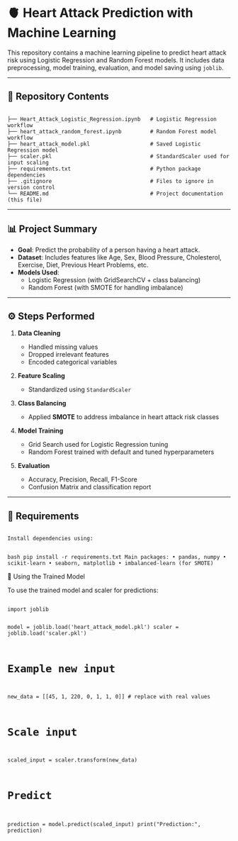# 🫀 Heart Attack Prediction with Machine Learning

This repository contains a machine learning pipeline to predict heart attack risk using Logistic Regression and Random Forest models. It includes data preprocessing, model training, evaluation, and model saving using `joblib`.

---

## 📁 Repository Contents

<code>
├── Heart_Attack_Logistic_Regression.ipynb   # Logistic Regression workflow
├── heart_attack_random_forest.ipynb         # Random Forest model workflow
├── heart_attack_model.pkl                   # Saved Logistic Regression model
├── scaler.pkl                               # StandardScaler used for input scaling
├── requirements.txt                         # Python package dependencies
├── .gitignore                               # Files to ignore in version control
└── README.md                                # Project documentation (this file)
</code>

---

## 📊 Project Summary

- **Goal**: Predict the probability of a person having a heart attack.
- **Dataset**: Includes features like Age, Sex, Blood Pressure, Cholesterol, Exercise, Diet, Previous Heart Problems, etc.
- **Models Used**:
  - Logistic Regression (with GridSearchCV + class balancing)
  - Random Forest (with SMOTE for handling imbalance)

---

## ⚙️ Steps Performed

1. **Data Cleaning**
   - Handled missing values
   - Dropped irrelevant features
   - Encoded categorical variables

2. **Feature Scaling**
   - Standardized using `StandardScaler`

3. **Class Balancing**
   - Applied **SMOTE** to address imbalance in heart attack risk classes

4. **Model Training**
   - Grid Search used for Logistic Regression tuning
   - Random Forest trained with default and tuned hyperparameters

5. **Evaluation**
   - Accuracy, Precision, Recall, F1-Score
   - Confusion Matrix and classification report

---

## 🧪 Requirements

<code>
Install dependencies using:

bash
pip install -r requirements.txt
Main packages:
	•	pandas, numpy
	•	scikit-learn
	•	seaborn, matplotlib
	•	imbalanced-learn (for SMOTE)
 </code>

💾 Using the Trained Model

To use the trained model and scaler for predictions:

<code>
import joblib

model = joblib.load('heart_attack_model.pkl')
scaler = joblib.load('scaler.pkl')

# Example new input
new_data = [[45, 1, 220, 0, 1, 1, 0]]  # replace with real values

# Scale input
scaled_input = scaler.transform(new_data)

# Predict
prediction = model.predict(scaled_input)
print("Prediction:", prediction)
</code>
